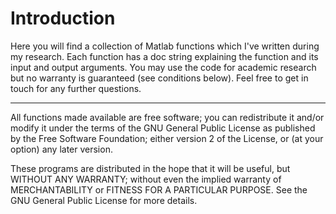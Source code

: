 # Introduction

Here you will find a collection of Matlab functions which I've written during my research. Each function has a doc string explaining the function and its input and output arguments. You may use the code for academic research but no warranty is guaranteed (see conditions below). Feel free to get in touch for any further questions.


---
All functions made available are free software; you can redistribute it and/or modify it under the terms of the GNU General Public License as published by the Free Software Foundation; either version 2 of the License, or (at your option) any later version.

These programs are distributed in the hope that it will be useful, but WITHOUT ANY WARRANTY; without even the implied warranty of MERCHANTABILITY or FITNESS FOR A PARTICULAR PURPOSE. See the GNU General Public License for more details.
